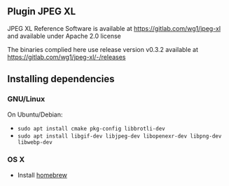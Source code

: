 ## Plugin JPEG XL

JPEG XL Reference Software is available at https://gitlab.com/wg1/jpeg-xl and available under Apache 2.0 license

The binaries complied here use release version v0.3.2 available at https://gitlab.com/wg1/jpeg-xl/-/releases

## Installing dependencies

### GNU/Linux
On Ubuntu/Debian:

  * `sudo apt install cmake pkg-config libbrotli-dev`
  * `sudo apt install libgif-dev libjpeg-dev libopenexr-dev libpng-dev libwebp-dev`

### OS X

* Install [homebrew](http://brew.sh)
